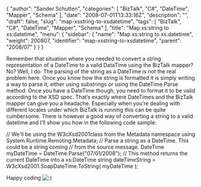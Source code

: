 {
  "author": "Sander Schutten",
  "categories": [
    "BizTalk",
    "C#",
    "DateTime",
    "Mapper",
    "Schema"
  ],
  "date": "2008-07-01T13:33:16Z",
  "description": "",
  "draft": false,
  "slug": "map-xsstring-to-xsdatetime",
  "tags": [
    "BizTalk",
    "C#",
    "DateTime",
    "Mapper",
    "Schema"
  ],
  "title": "Map xs:string to xs:datetime",
  "menu": {
    "sidebar": {
      "name": "Map xs:string to xs:datetime",
      "weight": 200807,
      "identifier": "map-xsstring-to-xsdatetime",
      "parent": "2008/07"
    }
  }
}


Remember that situation where you needed to convert a string representation of a DateTime to a valid DataTime using the BizTalk mapper? No? Well, I do. The parsing of the string as a DateTime is not the real problem here. Once you know how the string is formatted it is simply writing a way to parse it, either using substrings or using the DateTime.Parse method. Once you have a DateTime though, you need to format it to be valid according to the XSD spec. That’s exactly where DateTimes and the BizTalk mapper can give you a headache. Especially when you’re dealing with different locales under which BizTalk is running this can be quite cumbersome. There is however a good way of converting a string to a valid datetime and I’ll show you how in the following code sample:

 // We'll be using the W3cXsd2001class from the Metadata namespace using System.Runtime.Remoting.Metadata; // Parse a string as a DateTime. This could be a string coming // from the source message. DateTime myDateTime = DateTime.Parse("07/01/2008"); // This method returns the current DateTime into a xs:DateTime string dateTimeString = W3cXsd2001.SoapDateTime.ToString( myDateTime );

Happy coding ![:)](/wp-includes/images/smilies/simple-smile.png)

